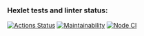 ### Hexlet tests and linter status:
[![Actions Status](https://github.com/AsyaYeromina/frontend-project-lvl1/workflows/hexlet-check/badge.svg)](https://github.com/AsyaYeromina/frontend-project-lvl1/actions)
[![Maintainability](https://api.codeclimate.com/v1/badges/a99a88d28ad37a79dbf6/maintainability)](https://codeclimate.com/github/codeclimate/codeclimate/maintainability)
[![Node CI](https://github.com/AsyaYeromina/frontend-project-lvl1/actions/workflows/github_action.yml/badge.svg)](https://github.com/AsyaYeromina/frontend-project-lvl1/actions/workflows/github_action.yml/badge.svg)
